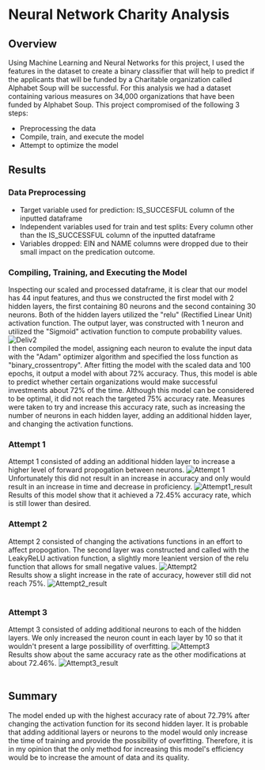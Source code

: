 # Neural Network Charity Analysis
## Overview
Using Machine Learning and Neural Networks for this project, I used the features in the dataset to create a binary classifier that will help to predict if the applicants that will be funded by a Charitable organization called Alphabet Soup will be successful. For this analysis we had a dataset containing various measures on 34,000 organizations that have been funded by Alphabet Soup. This project compromised of the following 3 steps:
- Preprocessing the data 
- Compile, train, and execute the model
- Attempt to optimize the model

## Results
### Data Preprocessing
- Target variable used for prediction: IS_SUCCESFUL column of the inputted dataframe
- Independent variables used for train and test splits: Every column other than the IS_SUCCESSFUL column of the inputted dataframe
- Variables dropped: EIN and NAME columns were dropped due to their small impact on the predication outcome.
### Compiling, Training, and Executing the Model
Inspecting our scaled and processed dataframe, it is clear that our model has 44 input features, and thus we constructed the first model with 2 hidden layers, the first containing 80 neurons and the second containing 30 neurons. Both of the hidden layers utilized the "relu" (Rectified Linear Unit) activation function. The output layer, was constructed with 1 neuron and utilized the "Sigmoid" activation function to compute probability values.
![Deliv2](https://user-images.githubusercontent.com/35403433/141020730-f168d2a0-ccd7-4bb5-8c01-c67f1528b922.png) <br />
I then compiled the model, assigning each neuron to evalute the input data with the "Adam" optimizer algorithm and specified the loss function as "binary_crossentropy". After fitting the model with the scaled data and 100 epochs, it output a model with about 72% accuracy. Thus, this model is able to predict whether certain organizations would make successful investments about 72% of the time.
Although this model can be considered to be optimal, it did not reach the targeted 75% accuracy rate. Measures were taken to try and increase this accuracy rate, such as increasing the number of neurons in each hidden layer, adding an additional hidden layer, and changing the activation functions.
### Attempt 1
Attempt 1 consisted of adding an additional hidden layer to increase a higher level of forward propogation between neurons. 
![Attempt 1](https://user-images.githubusercontent.com/35403433/141022619-3e6b5db2-633b-463d-ace6-a51bf9643c96.png)<br />
Unfortunately this did not result in an increase in accuracy and only would result in an increase in time and decrease in proficiency. 
![Attempt1_result](https://user-images.githubusercontent.com/35403433/141022644-ae89c548-8f73-4cc2-992c-e2701c3ab916.png)<br />
Results of this model show that it achieved a 72.45% accuracy rate, which is still lower than desired.
<br />
### Attempt 2
Attempt 2 consisted of changing the activations functions in an effort to affect propogation. The second layer was constructed and called with the LeakyReLU activation function, a slightly more leanient version of the relu function that allows for small negative values. 
![Attempt2](https://user-images.githubusercontent.com/35403433/141023102-b1f6421b-e2d1-4665-9a23-0cd01886818e.png)<br />
Results show a slight increase in the rate of accuracy, however still did not reach 75%.
![Attempt2_result](https://user-images.githubusercontent.com/35403433/141023262-fe51c78e-2aa9-443b-a646-fba85b1d025b.png)<br />
<br />
### Attempt 3
Attempt 3 consisted of adding additional neurons to each of the hidden layers. We only increased the neuron count in each layer by 10 so that it wouldn't present a large possibillity of overfitting.
![Attempt3](https://user-images.githubusercontent.com/35403433/141023545-0830eecb-f7c5-425d-8552-887f3565aa7a.png)<br />
Results show about the same accuracy rate as the other modifications at about 72.46%.
![Attempt3_result](https://user-images.githubusercontent.com/35403433/141023733-a91f3476-364e-4490-a758-84af50ce1111.png)<br />
<br />
## Summary
The model ended up with the highest accuracy rate of about 72.79% after changing the activation function for its second hidden layer. It is probable that adding additional layers or neurons to the model would only increase the time of training and provide the possibility of overfitting. Therefore, it is in my opinion that the only method for increasing this model's efficiency would be to increase the amount of data and its quality.

